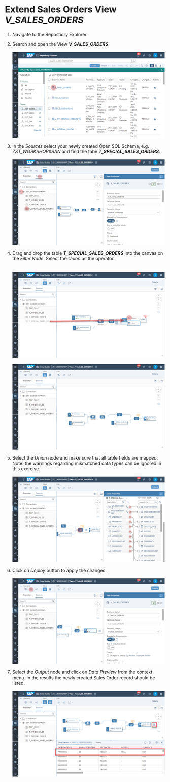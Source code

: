 # Extend Sales Orders View _V_SALES_ORDERS_

1. Navigate to the Repostiory Explorer.

2. Search and open the View **_V_SALES_ORDERS_**.
  <br><br>![](../images/sales_orders_union_01.png)
  
3. In the _Sources_ select your newly created Open SQL Schema, e.g. _ZST_WORKSHOP#SAN_ and find the tabe **_T_SPECIAL_SALES_ORDERS_**.
  <br><br>![](../images/sales_orders_union_01c.png)

4. Drag and drop the table **_T_SPECIAL_SALES_ORDERS_** into the canvas on the _Filter Node_. Select the _Union_ as the operator.  
  <br><br>![](../images/sales_orders_union_02.png)
  <br><br>![](../images/sales_orders_union_03.png)
5. Select the _Union_ node and make sure that all table fields are mapped. Note: the warnings regarding mismatched data types can be ignored in this exercise. 
  <br><br>![](../images/sales_orders_union_04.png)

6. Click on _Deploy_ button to apply the changes.
  <br><br>![](../images/sales_orders_union_05.png)
  
7. Select the _Output_ node and click on _Data Preview_ from the context menu. In the results the newly created Sales Order record should be listed.
  <br><br>![](../images/sales_orders_union_06.png)


